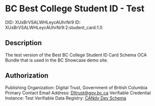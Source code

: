 # BC Best College Student ID - Test

DID: XUxBrVSALWHLeycAUhrNr9
ID: XUxBrVSALWHLeycAUhrNr9:2:student_card:1.0

## Description

The test version of the Best BC College Student ID Card Schema OCA Bundle that is used in the BC Showcase demo site.

## Authorization

Publishing Organization: Digital Trust, Government of British Columbia
Primary Contact Email Address: DItrust@gov.bc.ca
Verifiable Credential Instance: Test
Verifiable Data Registry: [CANdy Dev Schema](https://candyscan.idlab.org/tx/CANDY_DEV/domain/26292)
